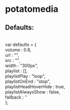 # potatomedia
<h2>Defaults:</h2><br>
var defaults = {<br>
	volume : 0.8,<br>
	url : "",<br>
	src : "",<br>
	width : "300px",<br>
	playlist : [],<br>
	playlistPlay : "loop",<br>
	playlistOnEnd : "stop",<br>
	playlistHeadHoverHide : true,<br>
	playlistAlwaysShow : false,<br>
	fallback : ''<br>
};
